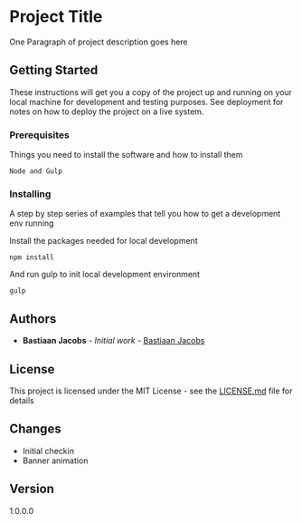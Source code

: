 # Project Title

One Paragraph of project description goes here

## Getting Started

These instructions will get you a copy of the project up and running on your local machine for development and testing purposes. See deployment for notes on how to deploy the project on a live system.

### Prerequisites

Things you need to install the software and how to install them

```
Node and Gulp 
```

### Installing

A step by step series of examples that tell you how to get a development env running

Install the packages needed for local development

```
npm install
```

And run gulp to init local development environment

```
gulp
```
## Authors

* **Bastiaan Jacobs** - *Initial work* - [Bastiaan Jacobs](https://bastiaanjacobs.nl)

## License

This project is licensed under the MIT License - see the [LICENSE.md](LICENSE.md) file for details

## Changes

* Initial checkin
* Banner animation

## Version
1.0.0.0